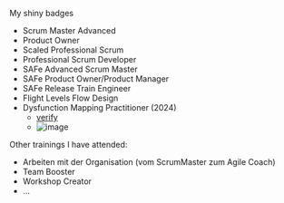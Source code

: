 My shiny badges
- Scrum Master Advanced
- Product Owner
- Scaled Professional Scrum
- Professional Scrum Developer
- SAFe Advanced Scrum Master
- SAFe Product Owner/Product Manager
- SAFe Release Train Engineer
- Flight Levels Flow Design
- Dysfunction Mapping Practitioner (2024)
  - [verify](https://badgr.com/public/assertions/OUF3LobCQ4mI29rtnkuOQA?identity__email=florian.muecke@baramundi.com)
  - ![image](https://github.com/fmuecke/fmuecke/assets/7921024/cdb71239-f3f0-4457-be42-b52ae57afb6e)

Other trainings I have attended:
- Arbeiten mit der Organisation (vom ScrumMaster zum Agile Coach)
- Team Booster
- Workshop Creator
- ...
